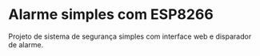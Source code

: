 # Alarme simples com ESP8266

Projeto de sistema de segurança simples com interface web e disparador de
alarme.
